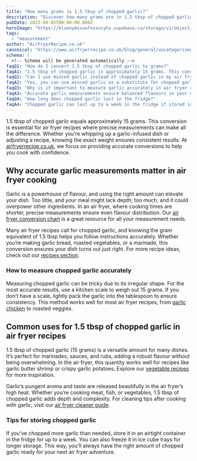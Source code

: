 ```yaml
---
title: "How many grams is 1.5 tbsp of chopped garlic?"
description: "Discover how many grams are in 1.5 tbsp of chopped garlic for perfect air fryer recipes. Get precise conversions for UK measurements."
pubDate: 2025-08-05T00:00:00.000Z
heroImage: "https://klueoymssxwfnxsvcyhv.supabase.co/storage/v1/object/public/Shmucket/how-many-grams-is-1-5-tbsp-chopped-garlic.webp"
tags:
  - "measurement"
author: "AirFryerRecipe.co.uk"
canonical: "https://www.airfryerrecipe.co.uk/blog/general/uncategorized/how-many-grams-is-1-5-tbsp-chopped-garlic"
schema: |
  <!-- Schema will be generated automatically -->
faqQ1: "How do I convert 1.5 tbsp of chopped garlic to grams?"
faqA1: "1.5 tbsp of chopped garlic is approximately 15 grams. This conversion is based on the average weight of chopped garlic per tablespoon. For precise measurements, use a kitchen scale to ensure accuracy in your air fryer recipes."
faqQ2: "Can I use minced garlic instead of chopped garlic in my air fryer?"
faqA2: "Yes, you can use minced garlic as a substitute for chopped garlic. The conversion remains the same: 1.5 tbsp of minced garlic also equals about 15 grams. Just be aware that minced garlic may have a slightly stronger flavour due to its finer texture."
faqQ3: "Why is it important to measure garlic accurately in air fryer recipes?"
faqA3: "Accurate garlic measurements ensure balanced flavours in your dishes. Too much garlic can overpower other ingredients, while too little might leave your meal tasting bland. In the air fryer, precise measurements help achieve even cooking and consistent results every time."
faqQ4: "How long does chopped garlic last in the fridge?"
faqA4: "Chopped garlic can last up to a week in the fridge if stored in an airtight container. For longer storage, freeze it in ice cube trays. This way, you’ll always have the right amount ready for your air fryer recipes."
---
```

<p>1.5 tbsp of chopped garlic equals approximately 15 grams. This conversion is essential for air fryer recipes where precise measurements can make all the difference. Whether you’re whipping up a garlic-infused dish or adjusting a recipe, knowing the exact weight ensures consistent results. At <a href=https://www.airfryerrecipe.co.uk>airfryerrecipe.co.uk</a>, we focus on providing accurate conversions to help you cook with confidence.</p>

<h2>Why accurate garlic measurements matter in air fryer cooking</h2>
<p>Garlic is a powerhouse of flavour, and using the right amount can elevate your dish. Too little, and your meal might lack depth; too much, and it could overpower other ingredients. In an air fryer, where cooking times are shorter, precise measurements ensure even flavour distribution. Our <a href=https://www.airfryerrecipe.co.uk/air-fryer-conversion-chart>air fryer conversion chart</a> is a great resource for all your measurement needs.</p>
<p>Many air fryer recipes call for chopped garlic, and knowing the gram equivalent of 1.5 tbsp helps you follow instructions accurately. Whether you’re making garlic bread, roasted vegetables, or a marinade, this conversion ensures your dish turns out just right. For more recipe ideas, check out our <a href=https://www.airfryerrecipe.co.uk/recipes>recipes section</a>.</p>

<h3>How to measure chopped garlic accurately</h3>
<p>Measuring chopped garlic can be tricky due to its irregular shape. For the most accurate results, use a kitchen scale to weigh out 15 grams. If you don’t have a scale, lightly pack the garlic into the tablespoon to ensure consistency. This method works well for most air fryer recipes, from <a href=https://www.airfryerrecipe.co.uk/recipe-category/chicken>garlic chicken</a> to roasted veggies.</p>

<h2>Common uses for 1.5 tbsp of chopped garlic in air fryer recipes</h2>
<p>1.5 tbsp of chopped garlic (15 grams) is a versatile amount for many dishes. It’s perfect for marinades, sauces, and rubs, adding a robust flavour without being overwhelming. In the air fryer, this quantity works well for recipes like garlic butter shrimp or crispy garlic potatoes. Explore our <a href=https://www.airfryerrecipe.co.uk/recipe-category/vegetables>vegetable recipes</a> for more inspiration.</p>
<p>Garlic’s pungent aroma and taste are released beautifully in the air fryer’s high heat. Whether you’re cooking meat, fish, or vegetables, 1.5 tbsp of chopped garlic adds depth and complexity. For cleaning tips after cooking with garlic, visit our <a href=https://www.airfryerrecipe.co.uk/air-fryer-cleaner>air fryer cleaner guide</a>.</p>

<h3>Tips for storing chopped garlic</h3>
<p>If you’ve chopped more garlic than needed, store it in an airtight container in the fridge for up to a week. You can also freeze it in ice cube trays for longer storage. This way, you’ll always have the right amount of chopped garlic ready for your next air fryer adventure.</p>
